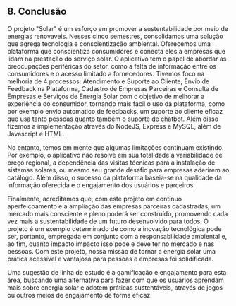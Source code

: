 ## 8. Conclusão

O projeto "Solar" é um esforço em promover a sustentabilidade por meio de energias renovaveis. Nesses cinco semestres, consolidamos uma solução que agrega tecnologia e conscientização ambiental. Oferecemos uma plataforma que conscientiza consumidores e conecta eles a empresas que lidam na prestação do serviço solar. O aplicativo tem o papel de abordar as preocupações periféricas do setor, como a falta de informação entre os consumidores e o acesso limitado a fornecedores. Tivemos foco na melhoria de 4 processos: Atendimento e Suporte ao Cliente, Envio de Feedback na Plataforma, Cadastro de Empresas Parceiras e Consulta de Empresas e Serviços de Energia Solar com o objetivo de melhorar a experiência do consumidor, tornando mais facil o uso da plataforma, como por exemplo envio automatico de feedbacks, um suporte ao cliente eficaz que usa tanto pessoas quanto também o suporte de chatbot. Além disso fizemos a implementação através do NodeJS, Express e MySQL, além de Javascript e HTML.

No entanto, temos em mente que algumas limitações continuam existindo. Por exemplo, o aplicativo não resolve em sua totalidade a variabilidade de preço regional, a dependência das visitas técnicas para a instalação de sistemas solares, ou mesmo seu grande desafio para empresas aderirem ao catálogo. Além disso, o sucesso da plataforma baseia-se na qualidade da informação oferecida e o engajamento dos usuários e parceiros.

Finalmente, acreditamos que, com este projeto em contínuo aperfeiçoamento e a ampliação das empresas parceiras cadastradas, um mercado mais consciente e pleno poderá ser construído, promovendo cada vez mais a sustentabilidade de um futuro desenvolvido para todos. O projeto é um exemplo determinado de como a inovação tecnológica pode ser, portanto, empregada em conjunto com a responsabilidade ambiental e, ao fim, quanto impacto impacto isso pode e deve ter no mercado e nas pessoas. Com este projeto, nossa missão de tornar a energia solar uma prática acessível e vantajosa para pessoas e empresas foi solidificada.

Uma sugestão de linha de estudo é a gamificação e engajamento para esta área, buscando uma alternativa para fazer com que os usuários aprendam mais sobre energia solar e adotem práticas sustentáveis, através de jogos ou outros meios de engajamento de forma eficaz.
